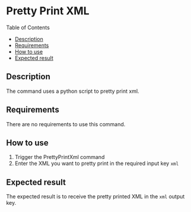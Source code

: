 # Pretty Print XML

Table of Contents

* [Description](#description)
* [Requirements](#requirements)
* [How to use](#how-to-use)
* [Expected result](#expected-result)

## Description

The command uses a python script to pretty print xml.

## Requirements

There are no requirements to use this command.

## How to use

1. Trigger the PrettyPrintXml command
2. Enter the XML you want to pretty print in the required input key `xml`

## Expected result

The expected result is to receive the pretty printed XML in the `xml` output key.